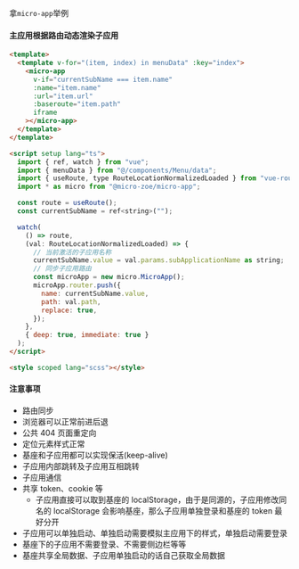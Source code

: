 拿`micro-app`举例

#### 主应用根据路由动态渲染子应用

```html
<template>
  <template v-for="(item, index) in menuData" :key="index">
    <micro-app
      v-if="currentSubName === item.name"
      :name="item.name"
      :url="item.url"
      :baseroute="item.path"
      iframe
    ></micro-app>
  </template>
</template>

<script setup lang="ts">
  import { ref, watch } from "vue";
  import { menuData } from "@/components/Menu/data";
  import { useRoute, type RouteLocationNormalizedLoaded } from "vue-router";
  import * as micro from "@micro-zoe/micro-app";

  const route = useRoute();
  const currentSubName = ref<string>("");

  watch(
    () => route,
    (val: RouteLocationNormalizedLoaded) => {
      // 当前激活的子应用名称
      currentSubName.value = val.params.subApplicationName as string;
      // 同步子应用路由
      const microApp = new micro.MicroApp();
      microApp.router.push({
        name: currentSubName.value,
        path: val.path,
        replace: true,
      });
    },
    { deep: true, immediate: true }
  );
</script>

<style scoped lang="scss"></style>
```

#### 注意事项

- 路由同步
- 浏览器可以正常前进后退
- 公共 404 页面重定向
- 定位元素样式正常
- 基座和子应用都可以实现保活(keep-alive)
- 子应用内部跳转及子应用互相跳转
- 子应用通信
- 共享 token、cookie 等
  - 子应用直接可以取到基座的 localStorage，由于是同源的，子应用修改同名的 localStorage 会影响基座，那么子应用单独登录和基座的 token 最好分开
- 子应用可以单独启动、单独启动需要模拟主应用下的样式，单独启动需要登录
- 基座下的子应用不需要登录、不需要侧边栏等等
- 基座共享全局数据、子应用单独启动的话自己获取全局数据
